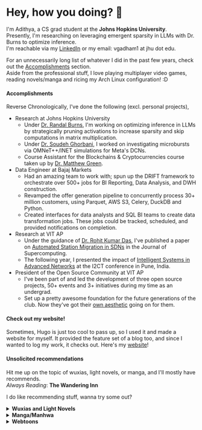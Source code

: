 # Hey, how you doing? 👋

I'm Adithya, a CS grad student at the **Johns Hopkins University**. \
Presently, I'm researching on leveraging emergent sparsity in LLMs with Dr. Burns to optimize inference. \
I'm reachable via my [LinkedIn][3] or my email: vgadham1 at jhu dot edu.

For an unnecessarily long list of whatever I did in the past few years, check out the [Accomplishments](Accomplishments) section. \
Aside from the professional stuff, I love playing multiplayer video games, reading novels/manga and ricing my Arch Linux configuration! :D

#### Accomplishments

Reverse Chronologically, I've done the following (excl. personal projects),
- Research at Johns Hopkins University
  + Under [Dr. Randal Burns](https://randalburns.github.io/), I'm working on optimizing inference in LLMs by strategically pruning activations to increase sparsity and skip computations in matrix multiplication.
  + Under [Dr. Soudeh Ghorbani](https://soudeh.net), I worked on investigating microbursts via OMNeT++/INET simulations for Meta's DCNs.
  + Course Assistant for the Blockchains & Cryptocurrencies course taken up by [Dr. Matthew Green](https://spar.isi.jhu.edu/~mgreen/).
- Data Engineer at Bajaj Markets
  + Had an amazing team to work with; spun up the DRIFT framework to orchestrate over 500+ jobs for BI Reporting, Data Analysis, and DWH construction.
  + Revamped the offer generation pipeline to concurrently process 30+ million customers, using Parquet, AWS S3, Celery, DuckDB and Python.
  + Created interfaces for data analysts and SQL BI teams to create data transformation jobs. These jobs could be tracked, scheduled, and provided notifications on completion.
- Research at VIT AP
  + Under the guidance of [Dr. Rohit Kumar Das](https://rohitdas01.github.io/), I've published a paper on [Automated Station Migration in SDNs](https://link.springer.com/article/10.1007/s11227-023-05392-z) in the Journal of Supercomputing.
  + The following year, I presented the impact of [Intelligent Systems in Advanced Networks](https://ieeexplore.ieee.org/abstract/document/10126117) at the I2CT conference in Pune, India.
- President of the Open Source Community at VIT AP
  + I've been part of and led the development of three open source projects, 50+ events and 3+ initiatives during my time as an undergrad.
  + Set up a pretty awesome foundation for the future generations of the club. Now they've got their [own aesthetic](https://oscvitap.org/) going on for them.

#### Check out my website!
Sometimes, Hugo is just too cool to pass up, so I used it and made a website for myself. It provided the feature set of a blog too, and since I wanted to log my work, it checks out.
Here's my [website][4]!

#### Unsolicited recommendations
Hit me up on the topic of wuxias, light novels, or manga, and I'll mostly have recommends.\
*Always Reading*: __The Wandering Inn__

I do like recommending stuff, wanna try some out?
<details>
  <summary><b>Wuxias and Light Novels</b></summary>
  Against The Gods<br>
  Tales of Demons and Gods<br>
  Spirit Realm<br>
  Coiling Dragon<br>
  I Shall Seal The Heavens<br>
  Library of Heaven's Path<br>
</details>
<details>
  <summary><b>Manga/Manhwa</b></summary>
  One Piece<br>
  Naruto<br>
  Fairy Tail<br>
  Vinland Saga<br>
  Re:Zero<br>
  Mushuko Tensei<br>
  Oshi no Ko<br>
  ---<br>
  The dangers in my heart<br>
  Nijiiro Days<br>
  Komi-san wa Komyushou Desu<br>
  Kaguya-sama wa Kokurasetai<br>
  Horimiya<br>
  Tomo-chan wa Onnanoko!<br>
  Nan Hao & Shang Feng<br>
  Tamen de Gushi<br>
  Kanojo, Okarishimasu<br>
  Boku to Kimi no Taisetsu na Hanashi<br>
  Domestic na Kanojo<br>
  The Apothecary Diaries<br>
  ---<br>
  Breaker<br>
  Breaker: New Waves<br>
</details>
<details>
  <summary><b>Webtoons</b></summary>
  Return of the Mount Hua Sect<br>
  Wind Breaker<br>
  The Greatest Estate Developer<br>
  Trash of the Count's Family<br>
  Solo Leveling<br>
  Murim Login<br>
  Infinite Leveling: Murim<br>
  Legend of the Northern Blade<br>
  Peerless Dad<br>
  Re-Life<br>
  unOrdinary<br>
  Tower of God<br>
  Omniscient Reader's Viewpoint<br>
  The Novel's Extra (Remake)<br>
</details>

<!-- icons with padding -->

[1.1]: http://i.imgur.com/tXSoThF.png (twitter icon with padding)
[2.1]: http://i.imgur.com/0o48UoR.png (github icon with padding)

<!-- icons without padding -->

[1.2]: http://i.imgur.com/wWzX9uB.png (twitter icon without padding)
[2.2]: http://i.imgur.com/9I6NRUm.png (github icon without padding)
[3.2]: https://raw.githubusercontent.com/MartinHeinz/MartinHeinz/master/linkedin-3-16.png (LinkedIn icon without padding)


<!-- links to your social media accounts -->

[1]: https://twitter.com/datadi3
[2]: https://github.com/dat-adi
[3]: https://www.linkedin.com/in/datta-adithya/
[4]: https://heltale.com

<!-- Resources -->
<!-- Icons: https://simpleicons.org/ -->
<!-- GitHub Stats: https://github.com/anuraghazra/github-readme-stats -->
<!-- Emojis: https://emojipedia.org/emoji/ -->
<!-- Shields: https://shields.io/ -->
<!-- Awesome GitHub Profile README: https://github.com/abhisheknaiidu/awesome-github-profile-readme -->
